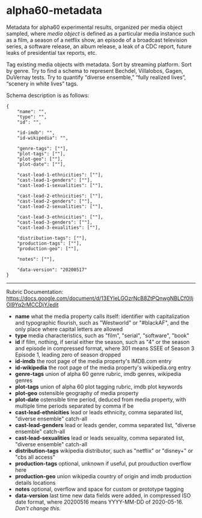 # alpha60-metadata

Metadata for alpha60 experimental results, organized per media object sampled, where *media object* is defined as a particular media instance such as a film, a season of a netflix show, an episode of a broadcast television series, a software release, an album release, a leak of a CDC report, future leaks of presidential tax reports, etc.

Tag existing media objects with metadata. Sort by streaming platform. Sort by genre. Try to find a schema to represent Bechdel, Villalobos, Gagen, DuVernay tests. Try to quantify “diverse ensemble,”  “fully realized lives”, “scenery in white lives” tags.  

Schema description is as follows:

    {
        "name": "",
        "type": "",
        "id": "",

        "id-imdb": "",
        "id-wikipedia": "",

        "genre-tags": [""],
        "plot-tags": [""],
        "plot-geo": [""],
        "plot-date": [""],

        "cast-lead-1-ethnicities": [""],
        "cast-lead-1-genders": [""],
        "cast-lead-1-sexualities": [""],
        
        "cast-lead-2-ethnicities": [""],
        "cast-lead-2-genders": [""],
        "cast-lead-2-sexualities": [""],
        
        "cast-lead-3-ethnicities": [""],
        "cast-lead-3-genders": [""],
        "cast-lead-3-exualities": [""],
        
        "distribution-tags": [""],
        "production-tags": [""],
        "production-geo": [""],
        
        "notes": [""],
        
        "data-version": "20200517"
    }
    
* * *
 
 Rubric Documentation: https://docs.google.com/document/d/13EYleLGOzrNcB8ZtPQnwgNBLCf0IIjOl9Yq2rMCCDjY/edit
    

* __name__ what the media property calls itself: identifier with capitalization and typographic flourish, such as "Westworld" or "#blackAF", and the only place where capital letters are allowed
* __type__ media characteristics, such as "film", "serial", "software", "book"
* __id__ if film, nothing, if serial either the season, such as "4" or the season and episode in compressed format, where 301 means SSEE of Season 3 Episode 1, leading zero of season dropped
* __id-imdb__ the root page of the media property's IMDB.com entry
* __id-wikipedia__ the root page of the media property's wikipedia.org entry
* __genre-tags__ union of alpha 60 genre rubric, imdb genres, wikipedia genres
* __plot-tags__ union of alpha 60 plot tagging rubric, imdb plot keywords
* __plot-geo__ ostensible geography of media property
* __plot-date__ ostensible time period, deduced from media property, with multiple time periods separated by comma if be
* __cast-lead-ethnicities__ lead or leads ethnicity, comma separated list, "diverse ensemble" catch-all
* __cast-lead-genders__ lead or leads gender, comma separated list, "diverse ensemble" catch-all
* __cast-lead-sexualities__ lead or leads sexuality, comma separated list, "diverse ensemble" catch-all
* __distribution-tags__ wikipedia distributor, such as "netflix" or "disney+" or "cbs all access"
* __production-tags__ optional, unknown if useful, put prouduction overflow here
* __production-geo__ union wikipedia country of origin and imdb production details locations 
* __notes__ optional, overflow and space for custom or prototype tagging 
* __data-version__ last time new data fields were added, in compressed ISO date format, where 20200516 means YYYY-MM-DD of 2020-05-16. *Don't change this.*
